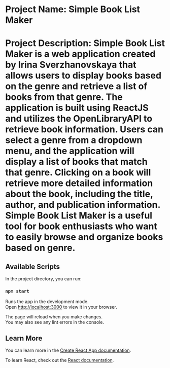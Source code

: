 # Project Name: Simple Book List Maker

# Project Description: Simple Book List Maker is a web application created by Irina Sverzhanovskaya that allows users to display books based on the genre and retrieve a list of books from that genre. The application is built using ReactJS and utilizes the OpenLibraryAPI to retrieve book information. Users can select a genre from a dropdown menu, and the application will display a list of books that match that genre. Clicking on a book will retrieve more detailed information about the book, including the title, author, and publication information. Simple Book List Maker is a useful tool for book enthusiasts who want to easily browse and organize books based on genre.

## Available Scripts

In the project directory, you can run:

### `npm start`

Runs the app in the development mode.\
Open [http://localhost:3000](http://localhost:3000) to view it in your browser.

The page will reload when you make changes.\
You may also see any lint errors in the console.

## Learn More

You can learn more in the [Create React App documentation](https://facebook.github.io/create-react-app/docs/getting-started).

To learn React, check out the [React documentation](https://reactjs.org/).



